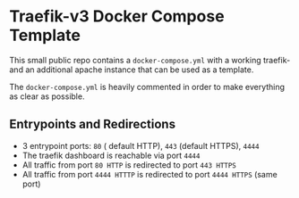 # Traefik-v3 Docker Compose Template

This small public repo contains a `docker-compose.yml` with a working traefik- and an additional apache instance that can be used as a template.

The `docker-compose.yml` is heavily commented in order to make everything as clear as possible.

## Entrypoints and Redirections
- 3 entrypoint ports: `80` ( default HTTP), `443` (default HTTPS), `4444`
- The traefik dashboard is reachable via port `4444`
- All traffic from port `80 HTTP` is redirected to port `443 HTTPS`
- All traffic from port `4444 HTTTP` is redirected to port `4444 HTTPS` (same port)
